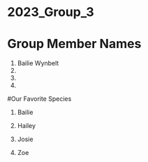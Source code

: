 # 2023_Group_3

# Group Member Names
1. Bailie Wynbelt
2.
3.
4.

#Our Favorite Species
1. Bailie


2. Hailey


3. Josie


4. Zoe
